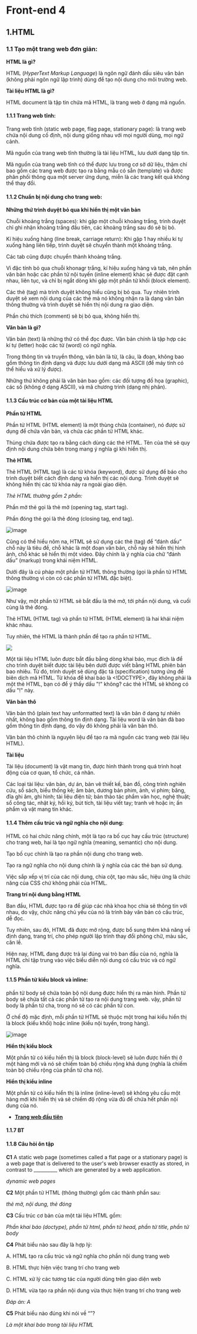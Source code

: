 # Front-end 4

## 1.HTML

### 1.1 Tạo một trang web đơn giản:

**HTML là gì?**

HTML (*HyperText Markup Language*) là ngôn ngữ đánh dấu siêu văn bản (không phải ngôn ngữ lập trình) dùng để tạo nội dung cho môi trường web.

**Tài liệu HTML là gì?**

HTML document là tập tin chứa mã HTML, là trang web ở dạng mã nguồn.<br>

#### 1.1.1 Trang web tĩnh:

Trang web tĩnh (static web page, flag page, stationary page): 
là trang web chứa nội dung cố định, 
nội dung giống nhau với mọi người dùng,
mọi ngữ cảnh.

Mã nguồn của trang web tĩnh thường là tài liệu HTML, 
lưu dưới dạng tập tin.

Mã nguồn của trang web tĩnh có thể được lưu trong cơ sở dữ liệu,
thậm chí bao gồm các trang web được tạo ra bằng mẫu có sẵn (template) và được phân phối thông qua một server ứng dụng,
miễn là các trang kết quả không thể thay đổi.

#### 1.1.2 Chuẩn bị nội dung cho trang web:

**Những thứ trình duyệt bỏ qua khi hiển thị một văn bản**

Chuỗi khoảng trắng (spaces): 
khi gặp một chuỗi khoảng trắng,
trình duyệt chỉ ghi nhận khoảng trắng đầu tiên,
các khoảng trắng sau đó sẽ bị bỏ.

Kí hiệu xuống hàng (line break, carriage return):
Khi gặp 1 hay nhiều kí tự xuống hàng liên tiếp,
trình duyệt sẽ chuyển thành một khoảng trắng.

Các tab cũng được chuyển thành khoảng trắng.

Vì đặc tính bỏ qua chuỗi khonagr trắng,
kí hiệu xuống hàng và tab,
nên phần văn bản hoặc các phần tử nội tuyến (inline element) khác sẽ được đặt cạnh nhau, liên tục, 
và chỉ bị ngắt dòng khi gặp một phần tử khối (block element).

Các thẻ (tag) mà trình duyệt không hiểu cũng bị bỏ qua.
Tuy nhiên trình duyệt sẽ xem nội dung của các thẻ mà nó không nhận ra là dạng văn bản thông thường và trình duyệt sẽ hiển thị nội dung ra giao diện.

Phần chú thích (comment) sẽ bị bỏ qua, không hiển thị.

**Văn bản là gì?**

Văn bản (text) là những thứ có thể đọc được. Văn bản chính là tập hợp các kí tự (letter) hoặc các từ (word) có ngữ nghĩa.

Trong thông tin và truyền thông, văn bản là từ, là câu, là đoạn, không bao gồm thông tin định dạng và được lưu dưới dạng mã ASCII (để máy tính có thể hiểu và xử lý được).

Những thứ không phải là văn bản bao gồm: các đối tượng đồ họa (graphic), các số (không ở dạng ASCII), và mã chương trình (dạng nhị phân).

#### 1.1.3 Cấu trúc cơ bản của một tài liệu HTML

**Phần tử HTML**

Phần tử HTML (HTML element) là một thùng chứa (container), nó được sử dụng để chứa văn bản, và chứa các phần tử HTML khác.

Thùng chứa được tạo ra bằng cách dùng các thẻ HTML. Tên của thẻ sẽ quy định nội dung chứa bên trong mang ý nghĩa gì khi hiển thị.

**Thẻ HTML**

Thẻ HTML (HTML tag) là các từ khóa (keyword), được sử dụng để báo cho trình duyệt biết cách định dạng và hiển thị các nội dung.
Trình duyệt sẽ không hiển thị các từ khóa này ra ngoài giao diện.

*Thẻ HTML thường gồm 2 phần:*

Phần mở thẻ gọi là thẻ mở (opening tag, start tag).

Phần đóng thẻ gọi là thẻ đóng (closing tag, end tag).

![image](https://blogger.googleusercontent.com/img/b/R29vZ2xl/AVvXsEg387_FiMuzl_43ZYdvKCcEjstmarc22ifjVBMwmp761lOsO-ESTVu6SKNpjFaTC5zCJPOvaX8xdfdYT-3rC7AWpnfuvWDJ6tYnRbPWkhPmDLjZvuBdmIMj9E8aDRfMyD9mmWxVk1lgYGs/s698/html1.jpg)

Cũng có thể hiểu nôm na, HTML sẽ sử dụng các thẻ (tag) để “đánh dấu” chỗ này là tiêu đề, chỗ khác là một đoạn văn bản, chỗ này sẽ hiển thị hình ảnh, 
chỗ khác sẽ hiển thị một video. Đây chính là ý nghĩa của chữ “đánh dấu” (markup) trong khái niệm HTML.

Dưới đây là cú pháp một phần tử HTML thông thường (gọi là phần tử HTML thông thường vì còn có các phần tử HTML đặc biệt).

![image](https://blogger.googleusercontent.com/img/b/R29vZ2xl/AVvXsEgPxwmZ-9lpbVqko8FdwA4w8stYJJKBUCgCqDfGk4Epm5M-YoDVPPn-tzqV6YiOYG95arQDG8EZ0RCKa1_m4Vsqh3lEJ9YyFF99XzqmhssTkXmVgjYA_wTZEWNzdODGT8t4BuEclL_-xOo/w400-h140/html2.jpg)

Như vậy, một phần tử HTML sẽ bắt đầu là thẻ mở, tới phần nội dung, và cuối cùng là thẻ đóng.

Thẻ HTML (HTML tag) và phần tử HTML (HTML element) là hai khái niệm khác nhau.

Tuy nhiên, thẻ HTML là thành phần để tạo ra phần tử HTML.

![](https://blogger.googleusercontent.com/img/b/R29vZ2xl/AVvXsEjCQmRvnlS5YD3D6d702cLcYdfWgL0QxPhB4Z-KPbqD496d-r2PEKQ5_HgFk8FiIFHt4S8fWfx55nBEQLfzPqtM_0Fk5hdjTdVGsbFJpLhTHbYU848o_OLPa1K-wo4Oywbajj71ryz3N3k/w400-h364/html3.jpg)

Một tài liệu HTML luôn được bắt đầu bằng dòng khai báo, mục đích là để cho trình duyệt biết được tài liệu bên dưới được viết bằng HTML phiên bản bao nhiêu. Từ đó, trình duyệt sẽ dùng đặc tả (specification) tương ứng để biên dịch mã HTML. Từ khóa để khai báo là <!DOCTYPE>, đây không phải là một thẻ HTML, bạn có để ý thấy dấu "!" không? các thẻ HTML sẽ không có dấu "!" này.

**Văn bản thô**

Văn bản thô (plain text hay unformatted text) là văn bản ở dạng tự nhiên nhất, không bao gồm thông tin định dạng. Tài liệu word là văn bản đã bao gồm thông tin định dạng, do vậy đó không phải là văn bản thô.

Văn bản thô chính là nguyên liệu để tạo ra mã nguồn các trang web (tài liệu HTML).

**Tài liệu**

Tài liệu (document) là vật mang tin, được hình thành trong quá trình hoạt động của cơ quan, tổ chức, cá nhân.

Các loại tài liệu: văn bản, dự án, bản vẽ thiết kế, bản đồ, công trình nghiên cứu, sổ sách, biểu thống kê; âm bản, dương bản phim, ảnh, vi phim; băng, đĩa ghi âm, ghi hình; tài liệu điện tử; bản thảo tác phẩm văn học, nghệ thuật; sổ công tác, nhật ký, hồi ký, bút tích, tài liệu viết tay; tranh vẽ hoặc in; ấn phẩm và vật mang tin khác.

#### 1.1.4 Thêm cấu trúc và ngữ nghĩa cho nội dung:

HTML có hai chức năng chính, một là tạo ra bố cục hay cấu trúc (structure) cho trang web, hai là tạo ngữ nghĩa (meaning, semantic) cho nội dung.

Tạo bố cục chính là tạo ra phần nội dung cho trang web.

Tạo ra ngữ nghĩa cho nội dung chính là ý nghĩa của các thẻ bạn sử dụng.

Việc sắp xếp vị trí của các nội dung, chia cột, tạo màu sắc, hiệu ứng là chức năng của CSS chứ không phải  của HTML.

**Trang trí nội dung bằng HTML**

Ban đầu, HTML được tạo ra để giúp các nhà khoa học chia sẻ thông tin với nhau, do vậy, chức năng chủ yếu của nó là trình bày văn bản có cấu trúc, dễ đọc.

Tuy nhiên, sau đó, HTML đã được mở rộng, được bổ sung thêm khả năng về định dạng, trang trí, cho phép người lập trình thay đổi phông chữ, màu sắc, căn lề.

Hiện nay, HTML đang được trả lại đúng vai trò ban đầu của nó, nghĩa là HTML chỉ tập trung vào việc biểu diễn nội dung có cấu trúc và có ngữ nghĩa.

#### 1.1.5 Phần tử kiểu block và inline:

phần tử body sẽ chứa toàn bộ nội dung được hiển thị ra màn hình. Phần tử body sẽ chứa tất cả các phần tử tạo ra nội dung trang web. vậy, phần tử body là phần tử cha, trong nó sẽ có các phần tử con.

Ở chế độ mặc định, mỗi phần tử HTML sẽ thuộc một trong hai kiểu hiển thị là block (kiểu khối) hoặc inline (kiểu nội tuyến, trong hàng).

![image](https://blogger.googleusercontent.com/img/b/R29vZ2xl/AVvXsEjdzwURldwbAuqp8fWSGvGLkxKHQDiNToTFiUE9W0a0Yf6jD6gyXB3qwgUdm73VTWYB85ZlE1j3u6PeEQmS6oghFrf7XayofRqGsvEGO_ZETWbbXK310oIjCwdJGV3qltfgNm2dHdW6Xe8/w400-h194/html4.jpg)

**Hiển thị kiểu block**

Một phần tử có kiểu hiển thị là block (block-level) sẽ luôn được hiển thị ở một hàng mới và nó sẽ chiếm toàn bộ chiều rộng khả dụng (nghĩa là chiếm toàn bộ chiều rộng của phần tử cha nó).

**Hiển thị kiểu inline**

Một phần tử có kiểu hiển thị là inline (inline-level) sẽ không yêu cầu một hàng mới khi hiển thị và sẽ chiếm độ rộng vừa đủ để chứa hết phần nội dung của nó.

* [**Trang web đầu tiên**](https://girrint.github.io/Hoc_thiet_ke_Web/Trang_Web_Dau_Tien.html)

#### 1.1.7 BT


#### 1.1.8 Câu hỏi ôn tập

**C1** A static web page (sometimes called a flat page or a stationary page) is a web page that is delivered to the user's web browser exactly as stored, in contrast to __________ which are generated by a web application.

*dynamic web pages*

**C2** Một phần tử HTML (thông thường) gồm các thành phần sau:

*thẻ mở, nội dung, thẻ đóng*

**C3** Cấu trúc cơ bản của một tài liệu HTML gồm:

*Phần khai báo (doctype), phần tử html, phần tử head, phần tử title, phần tử body*

**C4** Phát biểu nào sau đây là hợp lý:

A. HTML tạo ra cấu trúc và ngữ nghĩa cho phần nội dung trang web

B. HTML thực hiện việc trang trí cho trang web

C. HTML xử lý các tương tác của người dùng trên giao diện web

D. HTML vừa tạo ra phần nội dung vừa thực hiện trang trí cho trang web

*Đáp án: A*

**C5** Phát biểu nào đúng khi nói về “<!DOCTYPE html>”?

*Là một khai báo trong tài liệu HTML*
